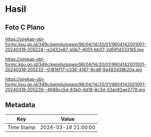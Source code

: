 # Hasil

## Foto C Plano

https://sirekap-obj-formc.kpu.go.id/349c/pemilu/ppwp/96/04/14/20/01/9604142001001-20240318-205224--e2432e87-b5b7-4001-bb07-2d591d333185.jpg

https://sirekap-obj-formc.kpu.go.id/349c/pemilu/ppwp/96/04/14/20/01/9604142001001-20240318-205232--01816f17-c336-4167-8cd8-9a482d39b20a.jpg

https://sirekap-obj-formc.kpu.go.id/349c/pemilu/ppwp/96/04/14/20/01/9604142001001-20240318-205239--4688cc5d-83b0-4d18-8c3d-53ac82ae3778.jpg


## Metadata

| Key        | Value               |
| ---------- | ------------------- |
| Time Stamp | 2024-03-18 21:00:00 |




